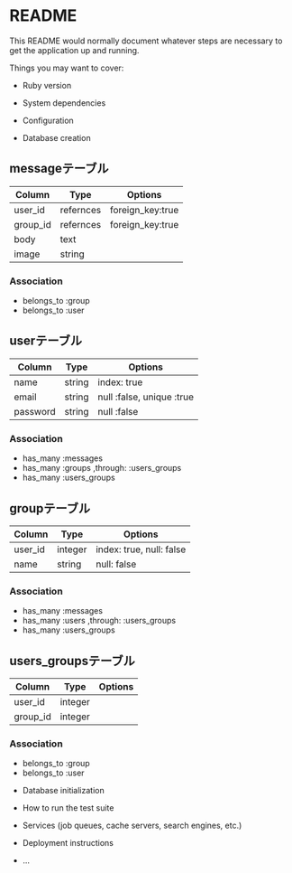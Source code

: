 # README

This README would normally document whatever steps are necessary to get the
application up and running.

Things you may want to cover:

* Ruby version

* System dependencies

* Configuration

* Database creation

## messageテーブル

|Column|Type|Options|
|------|----|-------|
|user_id|refernces|foreign_key:true|
|group_id|refernces|foreign_key:true|
|body|text|
|image|string|

### Association
- belongs_to :group
- belongs_to :user

## userテーブル

|Column|Type|Options|
|------|----|-------|
|name|string|index: true|
|email|string|null :false, unique :true|
|password|string|null :false|

### Association
- has_many :messages
- has_many :groups ,through: :users_groups
- has_many :users_groups

## groupテーブル

|Column|Type|Options|
|------|----|-------|
|user_id|integer|index: true, null: false|
|name|string|null: false|


### Association
- has_many :messages
- has_many :users ,through: :users_groups
- has_many :users_groups


## users_groupsテーブル

|Column|Type|Options|
|------|----|-------|
|user_id|integer|
|group_id|integer|

### Association

- belongs_to :group
- belongs_to :user

* Database initialization

* How to run the test suite

* Services (job queues, cache servers, search engines, etc.)

* Deployment instructions

* ...

